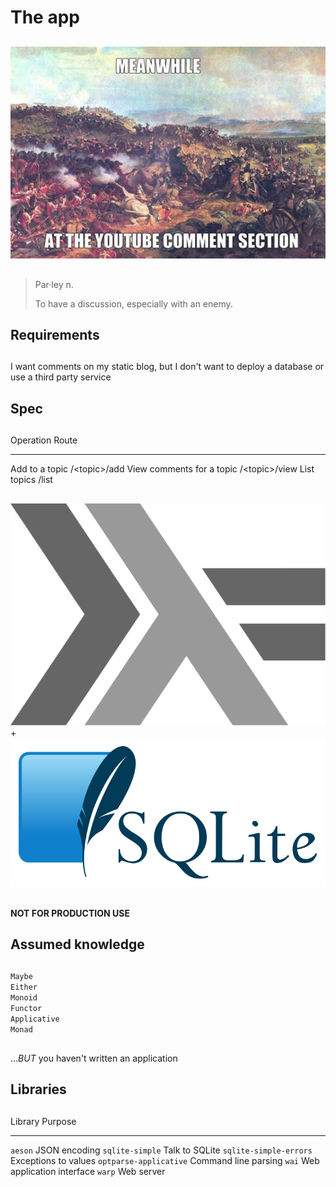# The app

##

<img alt="meanwhile, at the YouTube comment section" src="images/comment-section.jpg" />

##

> Par·ley n.  
>   
> To have a discussion, especially with an enemy.

## Requirements

##

I want comments on my static blog, but I don't want to deploy a database or use
a third party service

## Spec

##

Operation                     Route
---------------------------   ---------------
Add to a topic                /&lt;topic&gt;/add
View comments for a topic     /&lt;topic&gt;/view
List topics                   /list

##

<div id="logos">
 <div id="haskell-logo-wrapper">
  <img alt="Haskell logo" src="images/haskell-logo.svg" id="haskell-logo" class="logo" />
 </div>
 <div id="plus-between-logos">+</div>
 <div id="sqlite-logo-wrapper">
  <img alt="SQLite logo" src="images/sqlite-logo.svg" id="sqlite-logo" class="logo" />
 </div>
</div>
<div style="clear: both;"></div>

##

**NOT FOR PRODUCTION USE**

## Assumed knowledge

##

`Maybe`  
`Either`  
`Monoid`  
`Functor`  
`Applicative`  
`Monad`  

##

..._BUT_ you haven't written an application

## Libraries

##

Library                     Purpose
------------------------    ----------------------------
`aeson`                     JSON encoding
`sqlite-simple`             Talk to SQLite
`sqlite-simple-errors`      Exceptions to values
`optparse-applicative`      Command line parsing
`wai`                       Web application interface
`warp`                      Web server

